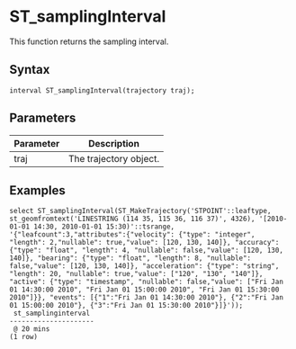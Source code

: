 # ST\_samplingInterval

This function returns the sampling interval.

## Syntax

```
interval ST_samplingInterval(trajectory traj);
```

## Parameters

|Parameter|Description|
|---------|-----------|
|traj|The trajectory object.|

## Examples

```
select ST_samplingInterval(ST_MakeTrajectory('STPOINT'::leaftype, st_geomfromtext('LINESTRING (114 35, 115 36, 116 37)', 4326), '[2010-01-01 14:30, 2010-01-01 15:30)'::tsrange, '{"leafcount":3,"attributes":{"velocity": {"type": "integer", "length": 2,"nullable": true,"value": [120, 130, 140]}, "accuracy": {"type": "float", "length": 4, "nullable": false,"value": [120, 130, 140]}, "bearing": {"type": "float", "length": 8, "nullable": false,"value": [120, 130, 140]}, "acceleration": {"type": "string", "length": 20, "nullable": true,"value": ["120", "130", "140"]}, "active": {"type": "timestamp", "nullable": false,"value": ["Fri Jan 01 14:30:00 2010", "Fri Jan 01 15:00:00 2010", "Fri Jan 01 15:30:00 2010"]}}, "events": [{"1":"Fri Jan 01 14:30:00 2010"}, {"2":"Fri Jan 01 15:00:00 2010"}, {"3":"Fri Jan 01 15:30:00 2010"}]}'));
 st_samplinginterval 
---------------------
 @ 20 mins
(1 row)
```

